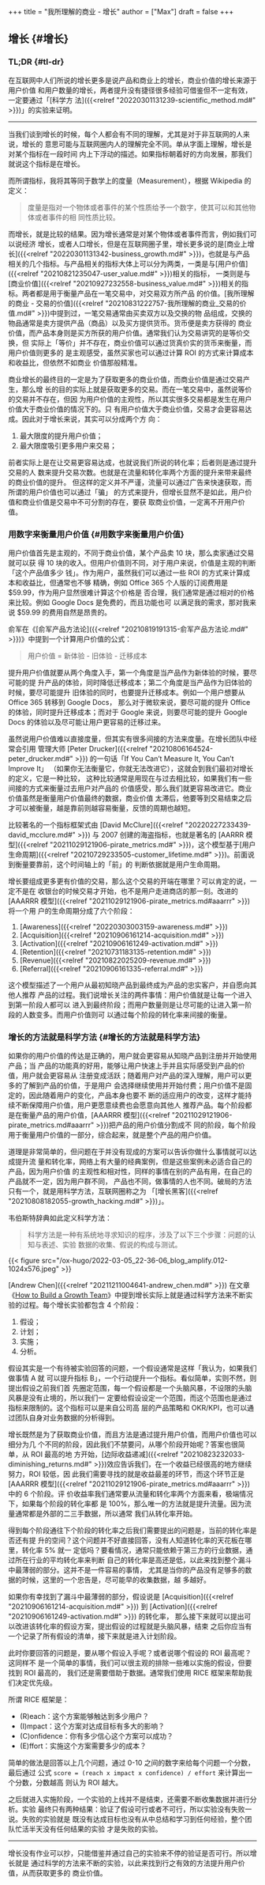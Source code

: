 +++
title = "我所理解的商业 - 增长"
author = ["Max"]
draft = false
+++

## 增长 {#增长}


### TL;DR {#tl-dr}

在互联网中人们所说的增长更多是说产品和商业上的增长，商业价值的增长来源于用户价值
和用户数量的增长，两者提升没有捷径很多经验可借鉴但不一定有效，一定要通过「[科学方
法]({{<relref "20220301131239-scientific_method.md#" >}})」的实验来证明。

---

当我们谈到增长的时候，每个人都会有不同的理解，尤其是对于非互联网的人来说，增长的
意思可能与互联网圈内人的理解完全不同。单从字面上理解，增长是对某个指标在一段时间
内上下浮动的描述。如果指标朝着好的方向发展，那我们就说这个指标是在增长。

而所谓指标，我将其等同于数学上的度量（Measurement），根据 Wikipedia 的定义：

> 度量是指对一个物体或者事件的某个性质给予一个数字，使其可以和其他物体或者事件的相
> 同性质比较。

而增长，就是比较的结果。因为增长通常是对某个物体或者事件而言，例如我们可以说经济
增长，或者人口增长，但是在互联网圈子里，增长更多说的是[商业上增长]({{<relref "20220301131342-business_growth.md#" >}})，也就是与产品
相关的几个指标。与产品相关的指标大体上可以分为两类，一类是与[用户价值]({{<relref "20210821235047-user_value.md#" >}})相关的指标，
一类则是与[商业价值]({{<relref "20210927232558-business_value.md#" >}})相关的指标。两者都是用于衡量产品在一笔交易中，对交易双方所产品
的价值。[我所理解的商业 - 交易的价值]({{<relref "20210831222757-我所理解的商业_交易的价值.md#" >}})中提到过，一笔交易通常由买卖双方以及交换的物
品组成，交换的物品通常是卖方提供产品（商品）以及买方提供货币。货币便是卖方获得的
商业价值，而产品本身则是买方所获的用户价值。通常我们认为交易讲究的是等价交换，但
实际上「等价」并不存在，商业价值可以通过货真价实的货币来衡量，而用户价值则更多的
是主观感受，虽然买家也可以通过计算 ROI 的方式来计算成本和收益比，但依然不如商业
价值那般精准。

商业增长的最终目的一定是为了获取更多的商业价值，而商业价值是通过交易产生，那么增
长的目的实际上就是获取更多的交易。而在一笔交易中，虽然说等价的交易并不存在，但因
为用户价值的主观性，所以其实很多交易都是发生在用户价值大于商业价值的情况下的。只
有用户价值大于商业价值，交易才会更容易达成。因此对于增长来说，其实可以分成两个方
向：

1.  最大限度的提升用户价值；
2.  最大限度吸引更多用户来交易；

前者实际上是在让交易更容易达成，也就说我们所说的转化率；后者则是通过提升交易的人
数来提升交易次数。也就是在流量和转化率两个方面的提升来带来最终的商业价值的提升。
但这样的定义并不严谨，流量可以通过广告来快速获取，而所谓的用户价值也可以通过「骗」
的方式来提升，但增长显然不是如此，用户价值和商业价值是交易中不可分割的存在，要获
取商业价值，一定离不开用户价值。


### 用数字来衡量用户价值 {#用数字来衡量用户价值}

用户价值首先是主观的，不同于商业价值，某个产品卖 10 块，那么卖家通过交易就可以获
得 10 块的收入。但用户价值则不同，对于用户来说，价值是主观的判断「这个产品值多少
钱」。作为用户，虽然我们可以通过一些 ROI 的方式来计算成本和收益比，但通常也不够
精确，例如 Office 365 个人版的订阅费用是 $59.99，作为用户显然很难计算这个价格是
否合理，我们通常是通过相对的价格来比较。例如 Google Docs 是免费的，而且功能也可
以满足我的需求，那对我来说 $59.99 的费用自然是昂贵的。

俞军在《[俞军产品方法论]({{<relref "20210819191315-俞军产品方法论.md#" >}})》中提到一个计算用户价值的公式：

> 用户价值 = 新体验 - 旧体验 - 迁移成本

提升用户价值就要从两个角度入手，第一个角度是当产品作为新体验的时候，要尽可能的提
升产品的体验，同时降低迁移成本；第二个角度是当产品作为旧体验的时候，要尽可能提升
旧体验的同时，也要提升迁移成本。例如一个用户想要从 Office 365 转移到 Google Docs，
那么对于微软来说，要尽可能的提升 Office 的体验，同时提升迁移成本；而对于 Google
来说，则要尽可能的提升 Google Docs 的体验以及尽可能让用户更容易的迁移过来。

虽然说用户价值难以直接度量，但其实有很多间接的方法来度量。在增长团队中经常会引用
管理大师 [Peter Drucker]({{<relref "20210806164524-peter_drucker.md#" >}}) 的一句话「If You Can’t Measure It, You Can’t Improve It」
（如果你无法衡量它，你就无法改进它），这就会到我们最初对增长的定义，它是一种比较，
这种比较通常是用现在与过去相比较，如果我们有一些间接的方式来衡量过去用户对产品的
价值感受，那么我们就更容易改进它。商业价值虽然是衡量用户价值最终的数据，商业价值
太滞后，他要等到交易结束之后才可以被衡量，越是靠前则越容易衡量，反馈的周期也越短。

比较著名的一个指标框架式由 [David McClure]({{<relref "20220227233439-david_mcclure.md#" >}}) 与 2007 创建的海盗指标，也就是著名的
[AARRR 模型]({{<relref "20211029121906-pirate_metrics.md#" >}})，这个模型基于[用户生命周期]({{<relref "20210729233505-customer_lifetime.md#" >}})。前面说到衡量要靠前，这个时间轴上的「前」的
判断依据就是用户生命周期。

增长要组成更多更有价值的交易，那么这个交易的开端在哪里？可以肯定的说，一定不是在
收银台的时候交易才开始，也不是用户走进商店的那一刻。改进的 [AAARRR 模型]({{<relref "20211029121906-pirate_metrics.md#aaarrr" >}}) 将一个用
户的生命周期分成了六个阶段：

1.  [Awareness]({{<relref "20220303003159-awareness.md#" >}})
2.  [Acquisition]({{<relref "20210906161214-acquisition.md#" >}})
3.  [Activation]({{<relref "20210906161249-activation.md#" >}})
4.  [Retention]({{<relref "20210731183135-retention.md#" >}})
5.  [Revenue]({{<relref "20210822025209-revenue.md#" >}})
6.  [Referral]({{<relref "20210906161335-referral.md#" >}})

这个模型描述了一个用户从最初知晓产品到最终成为产品的忠实客户，并自愿向其他人推荐
产品的过程。我们说增长关注的两件事情：用户价值就是让每一个进入到第一阶段人都可以
进入到最终阶段；而用户数量则是让尽可能的让进入第一阶段的人数变多。而用户价值则可
以通过每个阶段的转化率来间接的衡量。


### 增长的方法就是科学方法 {#增长的方法就是科学方法}

如果你的用户价值的传达是正确的，用户就会更容易从知晓产品到注册并开始使用产品；当
产品的功能真的好用，能够让用户快速上手并且实际感受到产品的价值，用户就会更容易从
注册变成活跃；随着用户对产品的深入理解，用户可以更多的了解到产品的价值，于是用户
会选择继续使用并开始付费；用户价值不是固定的，因此随着用户的变化，产品本身也要不
断的适应用户的改变，这样才能持续不断保障用户价值，用户更愿意续费也会愿意向其他人
推荐产品。每个阶段都是在衡量产品的用户价值，[AAARRR 模型]({{<relref "20211029121906-pirate_metrics.md#aaarrr" >}})把产品的用户价值分割成不
同的阶段，每个阶段用于衡量用户价值的一部分，综合起来，就是整个产品的用户价值。

道理是非常简单的，但问题在于并没有现成的方案可以告诉你做什么事情就可以达成提升流
量和转化率，网络上有大量的经典案例，但是这些案例未必适合自己的产品，因为用户价值
的主观性和相对性，同样的事情在别的产品有用，在自己的产品就不一定，因为用户群不同，
产品也不同，做事情的人也不同。破局的方法只有一个，就是用科学方法，互联网圈称之为
「[增长黑客]({{<relref "20210808182055-growth_hacking.md#" >}})」。

韦伯斯特辞典如此定义科学方法：

> 科学方法是一种有系统地寻求知识的程序，涉及了以下三个步骤：问题的认知与表述、实验
> 数据的收集、假说的构成与测试。

{{< figure src="/ox-hugo/2022-03-05_22-36-06_blog_amplify.012-1024x576.jpeg" >}}

[Andrew Chen]({{<relref "20211211004641-andrew_chen.md#" >}}) 在文章《[How to Build a Growth Team](https://andrewchen.co/how-to-build-a-growth-team/)》中提到增长实际上就是通过科学方法来不断实验的过程。每个增长实验都包含 4 个阶段：

1.  假设；
2.  计划；
3.  实施；
4.  分析。

假设其实是一个有待被实验回答的问题，一个假设通常是这样「我认为，如果我们做事情 A 就
可以提升指标 B」，一个行动提升一个指标。看似简单，实则不然，则提出假设之前我们首
先圈定范围，每一个假设都是一个头脑风暴，不设限的头脑风暴是没有止境的，所以我们一
定要给假设设定一个范围，而这个范围也是通过指标来限制的。这个指标可以是来自公司高
层的产品策略和 OKR/KPI，也可以通过团队自身对业务数据的分析得到。

增长既然是为了获取商业价值，而且方法是通过提升用户价值，而用户价值也可以细分为几
个不同的阶段，因此我们不禁要问，从哪个阶段开始呢？答案也很简单，从 ROI 最高的地
方开始，[边际收益递减]({{<relref "20210823232033-diminishing_returns.md#" >}})效应告诉我们，在一个收益已经很高的地方继续努力，ROI 较低，因
此我们需要寻找的就是收益最差的环节，而这个环节正是 [AAARRR 模型]({{<relref "20211029121906-pirate_metrics.md#aaarrr" >}})中的 6 个阶段。评
价收益率我们通常要从流量和转化率两个方面来看，极端情况下，如果每个阶段的转化率都
是 100%，那么唯一的方法就是提升流量。因为流量通常都是外部的二三手数据，所以通常
我们从转化率开始。

得到每个阶段通往下个阶段的转化率之后我们需要提出的问题是，当前的转化率是否还有提
升的空间？这个问题并不好直接回答，没有人知道转化率的天花板在哪里，转化率 5% 就一
定低吗？要看情况，通常只能依赖于第三方的行业数据，通过所在行业的平均转化率来判断
自己的转化率是高还是低，以此来找到整个漏斗中最薄弱的部分。这并不是一件容易的事情，
尤其是当你的产品没有足够多的数据的时候，这里的一个忠告是，尽可能早的收集数据，越
多越好。

如果你有幸找到了漏斗中最薄弱的部分，假设说是 [Acquisition]({{<relref "20210906161214-acquisition.md#" >}}) 到 [Activation]({{<relref "20210906161249-activation.md#" >}}) 的转化率，
那么接下来就可以提出可以改进该转化率的假设方案，提出假设的过程就是头脑风暴，结束
之后你应当有一个记录了所有假设的清单，接下来就是进入计划阶段。

此时你要回答的问题是，要从哪个假设入手呢？或者说哪个假设的 ROI 最高呢？这同样不
是一个简单的事情，我们可以很主观的排除一些难以实施的假设，但要找到 ROI 最高的，
我们还是需要借助于数据。通常我们使用 RICE 框架来帮助我们决定优先级。

所谓 RICE 框架是：

-   (R)each：这个方案能够触达到多少用户？
-   (I)mpact：这个方案对达成目标有多大的影响？
-   (C)onfidence：你有多少信心这个方案可以成功？
-   (E)ffort：实施这个方案需要多少的成本？

简单的做法是回答以上几个问题，通过 0-10 之间的数字来给每个问题一个分数，最后通过
公式 `score = (reach x impact x confidence) / effort` 来计算出一个分数，分数越高
则认为 ROI 越大。

之后就进入实施阶段，一个实验的上线并不是结束，还需要不断收集数据并进行分析。实验
最终只有两种结果：验证了假设可行或者不可行，所以实验没有失败一说。失败的实验就是
既没有达成目标也没有从中总结和学习到任何经验，整个团队忙活半天没有任何结果的实验
才是失败的实验。

---

增长没有作业可以抄，只能借鉴并通过自己的实验来不停的验证是否可行。所以增长就是
通过科学的方法来不断的实验，以此来找到行之有效的方法提升用户价值，从而获取更多的
商业价值。